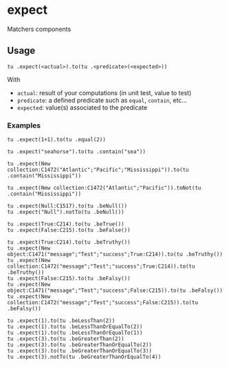 # expect

Matchers components

## Usage

```4d
tu .expect(<actual>).to(tu .<predicate>(<expected>))
```

With 
- `actual`: result of your computations (in unit test, value to test)
- `predicate`: a defined predicate such as `equal`, `contain`, etc...
- `expected`: value(s) associated to the predicate

### Examples

```4d
tu .expect(1+1).to(tu .equal(2))

tu .expect("seahorse").to(tu .contain("sea"))

tu .expect(New collection:C1472("Atlantic";"Pacific";"Mississippi")).to(tu .contain("Mississippi"))

tu .expect(New collection:C1472("Atlantic";"Pacific")).toNot(tu .contain("Mississippi"))

tu .expect(Null:C1517).to(tu .beNull())
tu .expect("Null").notTo(tu .beNull())

tu .expect(True:C214).to(tu .beTrue())
tu .expect(False:C215).to(tu .beFalse())

tu .expect(True:C214).to(tu .beTruthy())
tu .expect(New object:C1471("message";"Test";"success";True:C214)).to(tu .beTruthy())
tu .expect(New collection:C1472("message";"Test";"success";True:C214)).to(tu .beTruthy())
tu .expect(False:C215).to(tu .beFalsy())
tu .expect(New object:C1471("message";"Test";"success";False:C215)).to(tu .beFalsy())
tu .expect(New collection:C1472("message";"Test";"success";False:C215)).to(tu .beFalsy())

tu .expect(1).to(tu .beLessThan(2))
tu .expect(1).to(tu .beLessThanOrEqualTo(2))
tu .expect(1).to(tu .beLessThanOrEqualTo(1))
tu .expect(3).to(tu .beGreaterThan(2))
tu .expect(3).to(tu .beGreaterThanOrEqualTo(2))
tu .expect(3).to(tu .beGreaterThanOrEqualTo(3))
tu .expect(3).notTo(tu .beGreaterThanOrEqualTo(4))
```
